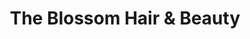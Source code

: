 ---
title: "The Blossom Hair & Beauty"
url: /bolton/the-blossom-hair-und-beauty/
shop: Lebensmittel
---
